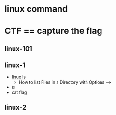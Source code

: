 

# linux command

# CTF == capture the flag

## linux-101

## linux-1

- [linux ls](https://www.freecodecamp.org/news/the-linux-ls-command-how-to-list-files-in-a-directory-with-options/)
  - How to list Files in a Directory with Options ==>  
- ls
- cat flag

## linux-2



